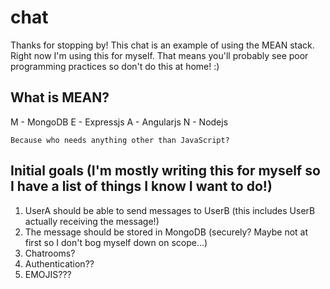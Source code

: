 # chat

Thanks for stopping by! This chat is an example of using the MEAN stack. 
Right now I'm using this for myself. That means you'll probably see poor programming practices so don't do this at home! :)

## What is MEAN?
M - MongoDB
E - Expressjs
A - Angularjs
N - Nodejs

`Because who needs anything other than JavaScript?`

## Initial goals (I'm mostly writing this for myself so I have a list of things I know I want to do!)
1. UserA should be able to send messages to UserB (this includes UserB actually receiving the message!)
2. The message should be stored in MongoDB (securely? Maybe not at first so I don't bog myself down on scope...)
3. Chatrooms?
4. Authentication??
5. EMOJIS???